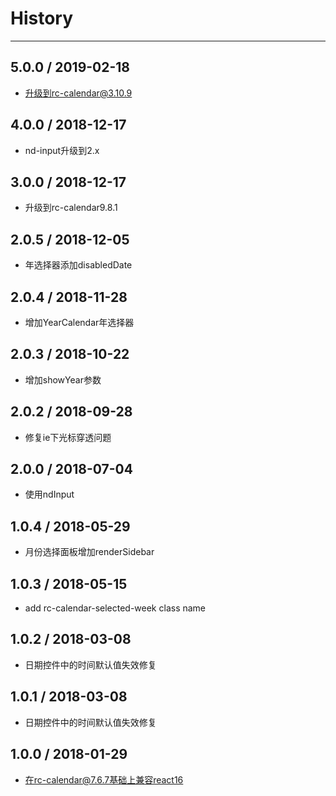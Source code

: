 # History
----
## 5.0.0 / 2019-02-18

- 升级到rc-calendar@3.10.9

## 4.0.0 / 2018-12-17

- nd-input升级到2.x

## 3.0.0 / 2018-12-17

- 升级到rc-calendar9.8.1

## 2.0.5 / 2018-12-05

- 年选择器添加disabledDate

## 2.0.4 / 2018-11-28

- 增加YearCalendar年选择器

## 2.0.3 / 2018-10-22

- 增加showYear参数

## 2.0.2 / 2018-09-28

- 修复ie下光标穿透问题

## 2.0.0 / 2018-07-04

- 使用ndInput

## 1.0.4 / 2018-05-29

- 月份选择面板增加renderSidebar

## 1.0.3 / 2018-05-15

- add rc-calendar-selected-week class name

## 1.0.2 / 2018-03-08

- 日期控件中的时间默认值失效修复

## 1.0.1 / 2018-03-08

- 日期控件中的时间默认值失效修复

## 1.0.0 / 2018-01-29

- 在rc-calendar@7.6.7基础上兼容react16
